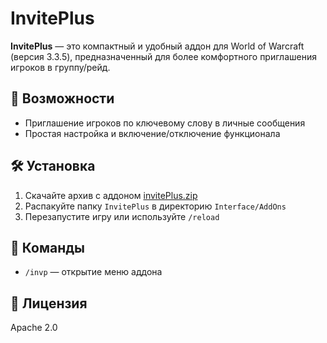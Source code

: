 # InvitePlus

**InvitePlus** — это компактный и удобный аддон для World of Warcraft (версия 3.3.5), предназначенный для более комфортного приглашения игроков в группу/рейд.

## 🔹 Возможности

- Приглашение игроков по ключевому слову в личные сообщения
- Простая настройка и включение/отключение функционала

## 🛠 Установка

1. Скачайте архив с аддоном [invitePlus.zip](https://github.com/0walex0/invitePlus/releases/latest)
2. Распакуйте папку `InvitePlus` в директорию `Interface/AddOns`
3. Перезапустите игру или используйте `/reload`

## 🔑 Команды

- `/invp` — открытие меню аддона

## 📄 Лицензия

Apache 2.0
